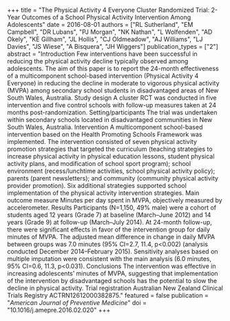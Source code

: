 +++
title = "The Physical Activity 4 Everyone Cluster Randomized Trial: 2-Year Outcomes of a School Physical Activity Intervention Among Adolescents"
date = 2016-08-01
authors = ["RL Sutherland", "EM Campbell", "DR Lubans", "PJ Morgan", "NK Nathan", "L Wolfenden", "AD Okely", "KE Gillham", "JL Hollis", "CJ Oldmeadow", "AJ Williams", "LJ Davies", "JS Wiese", "A Bisquera", "JH Wiggers"]
publication_types = ["2"]
abstract = "Introduction Few interventions have been successful in reducing the physical activity decline typically observed among adolescents. The aim of this paper is to report the 24-month effectiveness of a multicomponent school-based intervention (Physical Activity 4 Everyone) in reducing the decline in moderate to vigorous physical activity (MVPA) among secondary school students in disadvantaged areas of New South Wales, Australia. Study design A cluster RCT was conducted in five intervention and five control schools with follow-up measures taken at 24 months post-randomization. Setting/participants The trial was undertaken within secondary schools located in disadvantaged communities in New South Wales, Australia. Intervention A multicomponent school-based intervention based on the Health Promoting Schools Framework was implemented. The intervention consisted of seven physical activity promotion strategies that targeted the curriculum (teaching strategies to increase physical activity in physical education lessons, student physical activity plans, and modification of school sport program); school environment (recess/lunchtime activities, school physical activity policy); parents (parent newsletters); and community (community physical activity provider promotion). Six additional strategies supported school implementation of the physical activity intervention strategies. Main outcome measure Minutes per day spent in MVPA, objectively measured by accelerometer. Results Participants (N=1,150, 49% male) were a cohort of students aged 12 years (Grade 7) at baseline (March–June 2012) and 14 years (Grade 9) at follow-up (March–July 2014). At 24-month follow-up, there were significant effects in favor of the intervention group for daily minutes of MVPA. The adjusted mean difference in change in daily MVPA between groups was 7.0 minutes (95% CI=2.7, 11.4, p<0.002) (analysis conducted December 2014–February 2015). Sensitivity analyses based on multiple imputation were consistent with the main analysis (6.0 minutes, 95% CI=0.6, 11.3, p<0.031). Conclusions The intervention was effective in increasing adolescents’ minutes of MVPA, suggesting that implementation of the intervention by disadvantaged schools has the potential to slow the decline in physical activity. Trial registration Australian New Zealand Clinical Trials Registry ACTRN12612000382875."
featured = false
publication = "*American Journal of Preventive Medicine*"
doi = "10.1016/j.amepre.2016.02.020"
+++

